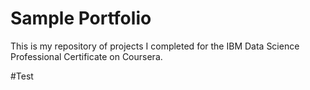 # Sample Portfolio
This is my repository of projects I completed for the IBM Data Science Professional Certificate on Coursera.

#Test
